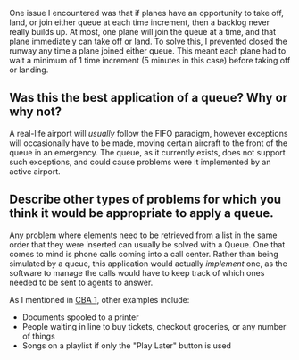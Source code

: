 One issue I encountered was that if planes have an opportunity to take off, land, or join either queue at each time increment, then a backlog never really builds up.  At most, one plane will join the queue at a time, and that plane immediately can take off or land.  To solve this, I prevented closed the runway any time a plane joined either queue.  This meant each plane had to wait a minimum of 1 time increment (5 minutes in this case) before taking off or landing.  

## Was this the best application of a queue? Why or why not?

A real-life airport will *usually* follow the FIFO paradigm, however exceptions will occasionally have to be made, moving certain aircraft to the front of the queue in an emergency.  The queue, as it currently exists, does not support such exceptions, and could cause problems were it implemented by an active airport.

## Describe other types of problems for which you think it would be appropriate to apply a queue. 

Any problem where elements need to be retrieved from a list in the same order that they were inserted can usually be solved with a Queue.  One that comes to mind is phone calls coming into a call center.  Rather than being simulated by a queue, this application would actually *implement* one, as the software to manage the calls would have to keep track of which ones needed to be sent to agents to answer.

As I mentioned in [CBA 1](https://landmark.instructure.com/courses/3993/assignments/97844/submissions/4514), other examples include:

* Documents spooled to a printer
* People waiting in line to buy tickets, checkout groceries, or any number of things
* Songs on a playlist if only the "Play Later" button is used